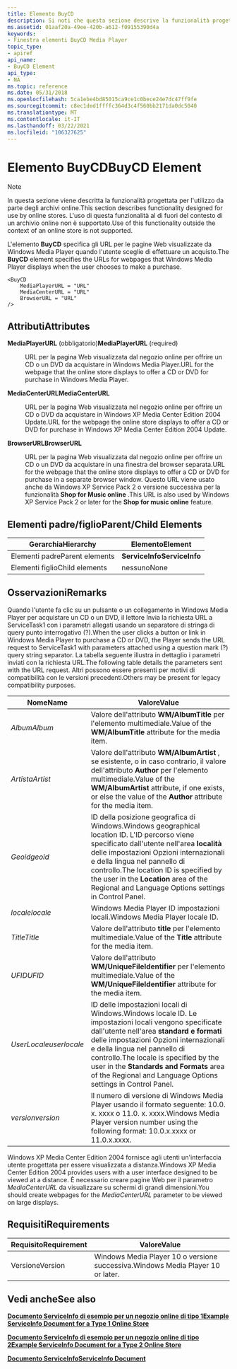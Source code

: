 ```yaml
---
title: Elemento BuyCD
description: Si noti che questa sezione descrive la funzionalità progettata per l'uso da parte degli archivi online. | Elemento BuyCD
ms.assetid: 01aaf20a-49ee-420b-a612-f09155390d4a
keywords:
- Finestra elementi BuyCD Media Player
topic_type:
- apiref
api_name:
- BuyCD Element
api_type:
- NA
ms.topic: reference
ms.date: 05/31/2018
ms.openlocfilehash: 5ca1ebe4bd85015ca9ce1c0bece24e7dc47ff9fe
ms.sourcegitcommit: c8ec1ded1ffffc364d3c4f560bb2171da0dc5040
ms.translationtype: MT
ms.contentlocale: it-IT
ms.lasthandoff: 03/22/2021
ms.locfileid: "106327625"
---
```

# <a name="buycd-element"></a><span data-ttu-id="29eb1-105">Elemento BuyCD</span><span class="sxs-lookup"><span data-stu-id="29eb1-105">BuyCD Element</span></span>

> [!Note]  
> <span data-ttu-id="29eb1-106">In questa sezione viene descritta la funzionalità progettata per l'utilizzo da parte degli archivi online.</span><span class="sxs-lookup"><span data-stu-id="29eb1-106">This section describes functionality designed for use by online stores.</span></span> <span data-ttu-id="29eb1-107">L'uso di questa funzionalità al di fuori del contesto di un archivio online non è supportato.</span><span class="sxs-lookup"><span data-stu-id="29eb1-107">Use of this functionality outside the context of an online store is not supported.</span></span>

 

<span data-ttu-id="29eb1-108">L'elemento **BuyCD** specifica gli URL per le pagine Web visualizzate da Windows Media Player quando l'utente sceglie di effettuare un acquisto.</span><span class="sxs-lookup"><span data-stu-id="29eb1-108">The **BuyCD** element specifies the URLs for webpages that Windows Media Player displays when the user chooses to make a purchase.</span></span>

``` syntax
<BuyCD
    MediaPlayerURL = "URL"
    MediaCenterURL = "URL"
    BrowserURL = "URL"
/>
```

## <a name="attributes"></a><span data-ttu-id="29eb1-109">Attributi</span><span class="sxs-lookup"><span data-stu-id="29eb1-109">Attributes</span></span>

<dl> <dt>

<span data-ttu-id="29eb1-110"><span id="MediaPlayerURL__required_"></span><span id="mediaplayerurl__required_"></span><span id="MEDIAPLAYERURL__REQUIRED_"></span>**MediaPlayerURL** (obbligatorio)</span><span class="sxs-lookup"><span data-stu-id="29eb1-110"><span id="MediaPlayerURL__required_"></span><span id="mediaplayerurl__required_"></span><span id="MEDIAPLAYERURL__REQUIRED_"></span>**MediaPlayerURL** (required)</span></span>
</dt> <dd>

<span data-ttu-id="29eb1-111">URL per la pagina Web visualizzata dal negozio online per offrire un CD o un DVD da acquistare in Windows Media Player.</span><span class="sxs-lookup"><span data-stu-id="29eb1-111">URL for the webpage that the online store displays to offer a CD or DVD for purchase in Windows Media Player.</span></span>

</dd> <dt>

<span data-ttu-id="29eb1-112"><span id="MediaCenterURL"></span><span id="mediacenterurl"></span><span id="MEDIACENTERURL"></span>**MediaCenterURL**</span><span class="sxs-lookup"><span data-stu-id="29eb1-112"><span id="MediaCenterURL"></span><span id="mediacenterurl"></span><span id="MEDIACENTERURL"></span>**MediaCenterURL**</span></span>
</dt> <dd>

<span data-ttu-id="29eb1-113">URL per la pagina Web visualizzata nel negozio online per offrire un CD o DVD da acquistare in Windows XP Media Center Edition 2004 Update.</span><span class="sxs-lookup"><span data-stu-id="29eb1-113">URL for the webpage the online store displays to offer a CD or DVD for purchase in Windows XP Media Center Edition 2004 Update.</span></span>

</dd> <dt>

<span data-ttu-id="29eb1-114"><span id="BrowserURL"></span><span id="browserurl"></span><span id="BROWSERURL"></span>**BrowserURL**</span><span class="sxs-lookup"><span data-stu-id="29eb1-114"><span id="BrowserURL"></span><span id="browserurl"></span><span id="BROWSERURL"></span>**BrowserURL**</span></span>
</dt> <dd>

<span data-ttu-id="29eb1-115">URL per la pagina Web visualizzata dal negozio online per offrire un CD o un DVD da acquistare in una finestra del browser separata.</span><span class="sxs-lookup"><span data-stu-id="29eb1-115">URL for the webpage that the online store displays to offer a CD or DVD for purchase in a separate browser window.</span></span> <span data-ttu-id="29eb1-116">Questo URL viene usato anche da Windows XP Service Pack 2 o versione successiva per la funzionalità **Shop for Music online** .</span><span class="sxs-lookup"><span data-stu-id="29eb1-116">This URL is also used by Windows XP Service Pack 2 or later for the **Shop for music online** feature.</span></span>

</dd> </dl>

## <a name="parentchild-elements"></a><span data-ttu-id="29eb1-117">Elementi padre/figlio</span><span class="sxs-lookup"><span data-stu-id="29eb1-117">Parent/Child Elements</span></span>



| <span data-ttu-id="29eb1-118">Gerarchia</span><span class="sxs-lookup"><span data-stu-id="29eb1-118">Hierarchy</span></span>       | <span data-ttu-id="29eb1-119">Elemento</span><span class="sxs-lookup"><span data-stu-id="29eb1-119">Element</span></span>         |
|-----------------|-----------------|
| <span data-ttu-id="29eb1-120">Elementi padre</span><span class="sxs-lookup"><span data-stu-id="29eb1-120">Parent elements</span></span> | <span data-ttu-id="29eb1-121">**ServiceInfo**</span><span class="sxs-lookup"><span data-stu-id="29eb1-121">**ServiceInfo**</span></span> |
| <span data-ttu-id="29eb1-122">Elementi figlio</span><span class="sxs-lookup"><span data-stu-id="29eb1-122">Child elements</span></span>  | <span data-ttu-id="29eb1-123">nessuno</span><span class="sxs-lookup"><span data-stu-id="29eb1-123">None</span></span>            |



 

## <a name="remarks"></a><span data-ttu-id="29eb1-124">Osservazioni</span><span class="sxs-lookup"><span data-stu-id="29eb1-124">Remarks</span></span>

<span data-ttu-id="29eb1-125">Quando l'utente fa clic su un pulsante o un collegamento in Windows Media Player per acquistare un CD o un DVD, il lettore Invia la richiesta URL a ServiceTask1 con i parametri allegati usando un separatore di stringa di query punto interrogativo (?).</span><span class="sxs-lookup"><span data-stu-id="29eb1-125">When the user clicks a button or link in Windows Media Player to purchase a CD or DVD, the Player sends the URL request to ServiceTask1 with parameters attached using a question mark (?) query string separator.</span></span> <span data-ttu-id="29eb1-126">La tabella seguente illustra in dettaglio i parametri inviati con la richiesta URL.</span><span class="sxs-lookup"><span data-stu-id="29eb1-126">The following table details the parameters sent with the URL request.</span></span> <span data-ttu-id="29eb1-127">Altri possono essere presenti per motivi di compatibilità con le versioni precedenti.</span><span class="sxs-lookup"><span data-stu-id="29eb1-127">Others may be present for legacy compatibility purposes.</span></span>



| <span data-ttu-id="29eb1-128">Nome</span><span class="sxs-lookup"><span data-stu-id="29eb1-128">Name</span></span>         | <span data-ttu-id="29eb1-129">Valore</span><span class="sxs-lookup"><span data-stu-id="29eb1-129">Value</span></span>                                                                                                                                                               |
|--------------|---------------------------------------------------------------------------------------------------------------------------------------------------------------------|
| <span data-ttu-id="29eb1-130">*Album*</span><span class="sxs-lookup"><span data-stu-id="29eb1-130">*Album*</span></span>      | <span data-ttu-id="29eb1-131">Valore dell'attributo **WM/AlbumTitle** per l'elemento multimediale.</span><span class="sxs-lookup"><span data-stu-id="29eb1-131">Value of the **WM/AlbumTitle** attribute for the media item.</span></span>                                                                                                        |
| <span data-ttu-id="29eb1-132">*Artista*</span><span class="sxs-lookup"><span data-stu-id="29eb1-132">*Artist*</span></span>     | <span data-ttu-id="29eb1-133">Valore dell'attributo **WM/AlbumArtist** , se esistente, o in caso contrario, il valore dell'attributo **Author** per l'elemento multimediale.</span><span class="sxs-lookup"><span data-stu-id="29eb1-133">Value of the **WM/AlbumArtist** attribute, if one exists, or else the value of the **Author** attribute for the media item.</span></span>                                         |
| <span data-ttu-id="29eb1-134">*Geoid*</span><span class="sxs-lookup"><span data-stu-id="29eb1-134">*geoid*</span></span>      | <span data-ttu-id="29eb1-135">ID della posizione geografica di Windows.</span><span class="sxs-lookup"><span data-stu-id="29eb1-135">Windows geographical location ID.</span></span> <span data-ttu-id="29eb1-136">L'ID percorso viene specificato dall'utente nell'area **località** delle impostazioni Opzioni internazionali e della lingua nel pannello di controllo.</span><span class="sxs-lookup"><span data-stu-id="29eb1-136">The location ID is specified by the user in the **Location** area of the Regional and Language Options settings in Control Panel.</span></span> |
| <span data-ttu-id="29eb1-137">*locale*</span><span class="sxs-lookup"><span data-stu-id="29eb1-137">*locale*</span></span>     | <span data-ttu-id="29eb1-138">Windows Media Player ID impostazioni locali.</span><span class="sxs-lookup"><span data-stu-id="29eb1-138">Windows Media Player locale ID.</span></span>                                                                                                                                     |
| <span data-ttu-id="29eb1-139">*Title*</span><span class="sxs-lookup"><span data-stu-id="29eb1-139">*Title*</span></span>      | <span data-ttu-id="29eb1-140">Valore dell'attributo **title** per l'elemento multimediale.</span><span class="sxs-lookup"><span data-stu-id="29eb1-140">Value of the **Title** attribute for the media item.</span></span>                                                                                                                |
| <span data-ttu-id="29eb1-141">*UFID*</span><span class="sxs-lookup"><span data-stu-id="29eb1-141">*UFID*</span></span>       | <span data-ttu-id="29eb1-142">Valore dell'attributo **WM/UniqueFileIdentifier** per l'elemento multimediale.</span><span class="sxs-lookup"><span data-stu-id="29eb1-142">Value of the **WM/UniqueFileIdentifier** attribute for the media item.</span></span>                                                                                              |
| <span data-ttu-id="29eb1-143">*UserLocale*</span><span class="sxs-lookup"><span data-stu-id="29eb1-143">*userlocale*</span></span> | <span data-ttu-id="29eb1-144">ID delle impostazioni locali di Windows.</span><span class="sxs-lookup"><span data-stu-id="29eb1-144">Windows locale ID.</span></span> <span data-ttu-id="29eb1-145">Le impostazioni locali vengono specificate dall'utente nell'area **standard e formati** delle impostazioni Opzioni internazionali e della lingua nel pannello di controllo.</span><span class="sxs-lookup"><span data-stu-id="29eb1-145">The locale is specified by the user in the **Standards and Formats** area of the Regional and Language Options settings in Control Panel.</span></span>        |
| <span data-ttu-id="29eb1-146">*version*</span><span class="sxs-lookup"><span data-stu-id="29eb1-146">*version*</span></span>    | <span data-ttu-id="29eb1-147">Il numero di versione di Windows Media Player usando il formato seguente: 10.0. x. xxxx o 11.0. x. xxxx.</span><span class="sxs-lookup"><span data-stu-id="29eb1-147">Windows Media Player version number using the following format: 10.0.x.xxxx or 11.0.x.xxxx.</span></span>                                                                         |



 

<span data-ttu-id="29eb1-148">Windows XP Media Center Edition 2004 fornisce agli utenti un'interfaccia utente progettata per essere visualizzata a distanza.</span><span class="sxs-lookup"><span data-stu-id="29eb1-148">Windows XP Media Center Edition 2004 provides users with a user interface designed to be viewed at a distance.</span></span> <span data-ttu-id="29eb1-149">È necessario creare pagine Web per il parametro *MediaCenterURL* da visualizzare su schermi di grandi dimensioni.</span><span class="sxs-lookup"><span data-stu-id="29eb1-149">You should create webpages for the *MediaCenterURL* parameter to be viewed on large displays.</span></span>

## <a name="requirements"></a><span data-ttu-id="29eb1-150">Requisiti</span><span class="sxs-lookup"><span data-stu-id="29eb1-150">Requirements</span></span>



| <span data-ttu-id="29eb1-151">Requisito</span><span class="sxs-lookup"><span data-stu-id="29eb1-151">Requirement</span></span> | <span data-ttu-id="29eb1-152">Valore</span><span class="sxs-lookup"><span data-stu-id="29eb1-152">Value</span></span> |
|--------------------|----------------------------------------------|
| <span data-ttu-id="29eb1-153">Versione</span><span class="sxs-lookup"><span data-stu-id="29eb1-153">Version</span></span><br/> | <span data-ttu-id="29eb1-154">Windows Media Player 10 o versione successiva.</span><span class="sxs-lookup"><span data-stu-id="29eb1-154">Windows Media Player 10 or later.</span></span><br/> |



## <a name="see-also"></a><span data-ttu-id="29eb1-155">Vedi anche</span><span class="sxs-lookup"><span data-stu-id="29eb1-155">See also</span></span>

<dl> <dt>

[<span data-ttu-id="29eb1-156">**Documento ServiceInfo di esempio per un negozio online di tipo 1**</span><span class="sxs-lookup"><span data-stu-id="29eb1-156">**Example ServiceInfo Document for a Type 1 Online Store**</span></span>](example-serviceinfo-document-for-a-type-1-online-store.md)
</dt> <dt>

[<span data-ttu-id="29eb1-157">**Documento ServiceInfo di esempio per un negozio online di tipo 2**</span><span class="sxs-lookup"><span data-stu-id="29eb1-157">**Example ServiceInfo Document for a Type 2 Online Store**</span></span>](example-serviceinfo-document-for-a-type-2-online-store.md)
</dt> <dt>

[<span data-ttu-id="29eb1-158">**Documento ServiceInfo**</span><span class="sxs-lookup"><span data-stu-id="29eb1-158">**ServiceInfo Document**</span></span>](serviceinfo-document.md)
</dt> </dl>

 

 





